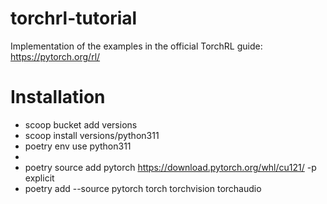 # torchrl-tutorial

Implementation of the examples in the official TorchRL guide: https://pytorch.org/rl/

# Installation
- scoop bucket add versions
- scoop install versions/python311
- poetry env use python311
- 
- poetry source add pytorch https://download.pytorch.org/whl/cu121/ -p explicit
- poetry add --source pytorch torch torchvision torchaudio
